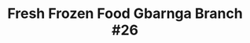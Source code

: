 ---
title: "Fresh Frozen Food Gbarnga Branch #26"
url: /gbarnga/fresh-frozen-food-gbarnga-branch-26/
shop: frozen food
---